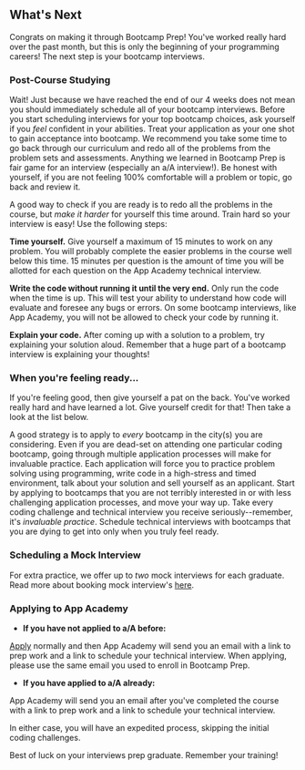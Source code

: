 ## What's Next

Congrats on making it through Bootcamp Prep! You've worked really hard over the
past month, but this is only the beginning of your programming careers! The next
step is your bootcamp interviews.

### Post-Course Studying

Wait! Just because we have reached the end of our 4 weeks does not mean you should
immediately schedule all of your bootcamp interviews. Before you start scheduling
interviews for your top bootcamp choices, ask yourself if you *feel* confident in
your abilities. Treat your application as your one shot to gain acceptance into
bootcamp. We recommend you take some time to go back through our curriculum and
redo all of the problems from the problem sets and assessments. Anything we learned
in Bootcamp Prep is fair game for an interview (especially an a/A interview!).
Be honest with yourself, if you are not feeling 100% comfortable will a problem or
topic, go back and review it.

A good way to check if you are ready is to redo all the problems in the course,
but *make it harder* for yourself this time around. Train hard so your interview is
easy! Use the following steps:

**Time yourself.** Give yourself a maximum of 15 minutes to work on any problem.
You will probably complete the easier problems in the course well below this time.
15 minutes per question is the amount of time you will be allotted for each question
on the App Academy technical interview.

**Write the code without running it until the very end.** Only run the code when
the time is up. This will test your ability to understand how code will evaluate
and foresee any bugs or errors. On some bootcamp interviews, like App Academy,
you will not be allowed to check your code by running it.

**Explain your code.** After coming up with a solution to a problem, try explaining
your solution aloud. Remember that a huge part of a bootcamp interview is explaining
your thoughts!

### When you're feeling ready...

If you're feeling good, then give yourself a pat on the back. You've worked really hard and have learned a lot. Give yourself credit for that! Then take a look at the list below.

A good strategy is to apply to *every* bootcamp in the city(s) you are considering.
Even if you are dead-set on attending one particular coding bootcamp, going through multiple application processes will make for invaluable practice. Each application will force you to practice problem solving using programming, write code in a high-stress and timed environment, talk about your solution and sell yourself as an applicant. Start by applying to bootcamps that you are not terribly interested in or with less challenging application processes, and move your way up. Take every coding challenge and technical interview you receive seriously--remember, it's *invaluable practice*. Schedule technical interviews with bootcamps that you are dying to get into only when you truly feel ready.

### Scheduling a Mock Interview

For extra practice, we offer up to *two* mock interviews for each graduate. Read
more about booking mock interview's [here][mock-interviews].

### Applying to App Academy

- **If you have not applied to a/A before:**

[Apply][app_academy_app] normally and then App Academy will send you an email with a link to prep work and a link to schedule your technical interview. When applying, please use the same email you used to enroll in Bootcamp Prep.

- **If you have applied to a/A already:**

App Academy will send you an email after you've completed the course with a link to prep work and a link to schedule your technical interview.

In either case, you will have an expedited process, skipping the initial coding
challenges.

Best of luck on your interviews prep graduate. Remember your training!

[mock-interviews]: /other/mock_interviews.md
[app_academy_app]: https://www.appacademy.io/immersive/application/full-time
